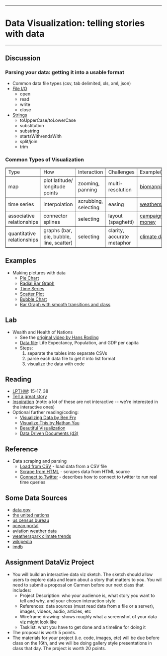 --------------------------------

# Data Visualization: telling stories with data
--------------------------------

## Discussion
### Parsing your data: getting it into a usable format
- Common data file types (csv, tab delimited, xls, xml, json)
- [File I/O](http://docs.python.org/2/tutorial/inputoutput.html#reading-and-writing-files)
	- open
	- read
	- write
	- close
- [Strings](http://docs.python.org/2/library/stdtypes.html#string-methods)
	- toUpperCase/toLowerCase 
	- substitution 
	- substring
	- startsWith/endsWith
	- split/join
	- trim

### Common Types of Visualization
<table border="1">
<tr><td> Type </td><td> How </td><td> Interaction </td><td> Challenges </td><td> Example(s) </td></tr>

<tr><td> map </td><td> plot latitude/ longitude points </td><td> zooming, panning </td><td> multi-resolution </td><td> <a href="http://www.sf.biomapping.net/map.htm">biomapping</a> </td></tr>

<tr><td> time series </td><td> interpolation </td><td> scrubbing, selecting </td><td> easing </td><td> <a href="http://weatherspark.com">weatherspark</a> </td></tr>

<tr><td> associative relationships </td><td> connector splines </td><td> selecting </td><td> layout (spaghetti) </td><td> <a href="http://www.propublica.org/special/a-tangled-web">campaign money</a> </td></tr>

<tr><td> quantitative relationships </td><td> graphs (bar, pie, bubble, line, scatter) </td><td> selecting </td><td> clarity, accurate metaphor </td><td> <a href="http://www.climateinstitute.org.au/global-climate-leadership-review-2012.html/section/479">climate data</a> </td></tr>
</table>

## Examples
- Making pictures with data
	- [Pie Chart](pcad.py?page=10-dataviz/pie.py)
	- [Radial Bar Graph](pcad.py?page=10-dataviz/radialBars.py)
	- [Time Series](pcad.py?page=10-dataviz/timeSeries.py)
	- [Scatter Plot](pcad.py?page=10-dataviz/scatter.py)
	- [Bubble Chart](pcad.py?page=10-dataviz/bubble.py)
	- [Bar Graph with smooth transitions and class](pcad.py?page=10-dataviz/smoothBars.py)

## Lab
- Wealth and Health of Nations 
	- See the [original video by Hans Rosling][]
	- [Data file][]: Life Expectancy, Population, and GDP per capita
	- Steps:
		1. separate the tables into separate CSVs
		2. parse each data file to get it into list format
		3. visualize the data with code
		
[original video by Hans Rosling]: http://www.youtube.com/watch?feature=player_embedded&v=jbkSRLYSojo
[Data file]: pcad.py?page=10-dataviz/HealthAndWealthOfNationsData.xls

## Reading
 - [LPTHW][]: 15-17, 38
 - [Tell a great story](http://flowingdata.com/2008/10/10/great-data-visualization-tells-a-great-story/)
 - [Inspiration](http://flowingdata.com/) (note: a lot of these are not interactive -- we're interested in the interactive ones)
 - Optional further reading/coding:
 	- [Visualizing Data by Ben Fry](http://books.google.com/books?id=6jsVAiULQBgC&lpg=PP1&pg=PP1#v=onepage&q&f=false)
 	- [Visualize This by Nathan Yau](http://books.google.com/books?id=CB9XRIv9oigC&lpg=PP1&dq=978-0470944882&pg=PP1#v=onepage&q&f=false)
 	- [Beautiful Visualization](http://books.google.com/books?id=TKh6fdlKwfMC&lpg=PP1&dq=978-1449379865&pg=PP1#v=onepage&q&f=false)
 	- [Data Driven Documents (d3)](http://d3js.org/) 

## Reference
- Data scraping and parsing
	- [Load from CSV][] - load data from a CSV file 
	- [Scrape from HTML][] - scrapes data from HTML source
	- [Connect to Twitter][] - describes how to connect to twitter to run real time queries

[Load from CSV]: http://docs.python.org/2/library/csv.html
[Scrape from HTML]: http://www.crummy.com/software/BeautifulSoup/bs4/doc/
[Connect to Twitter]: http://blog.blprnt.com/blog/blprnt/updated-quick-tutorial-processing-twitter


## Some Data Sources
 - [data.gov](http://data.gov)
 - [the united nations](http://unstats.un.org/unsd/)
 - [us census bureau](http://www.census.gov/main/www/access.html)
 - [ocean portal](http://www.data.gov/communities/node/237/data_tools/feature)
 - [aviation weather data](http://aviationweather.gov/adds/)
 - [weatherspark climate trends](http://weatherspark.com/climatetrends/data)
 - [wikipedia](http://en.wikipedia.org/wiki/Wikipedia:Database_download)
 - [imdb](http://www.imdb.com/interfaces)

## Assignment DataViz Project
- You will build an interactive data viz sketch.  The sketch should allow users to explore data and learn about a story that matters to you.  You wil need to submit a proposal on Carmen before our next class that includes:
    - Project Description: who your audience is, what story you want to tell and why, and your chosen interaction style
    - References: data sources (must read data from a file or a server), images, videos, audio, articles, etc
    - Wireframe drawing: shows roughly what a screenshot of your data viz might look like
    - Tasklist: what you have to get done and a timeline for doing it
- The proposal is worth 5 points.
- The materials for your project (i.e. code, images, etc) will be due before class on the 16th, and we will be doing gallery style presentations in class that day.  The project is worth 20 points.

[LPTHW]: http://learnpythonthehardway.org/book/
